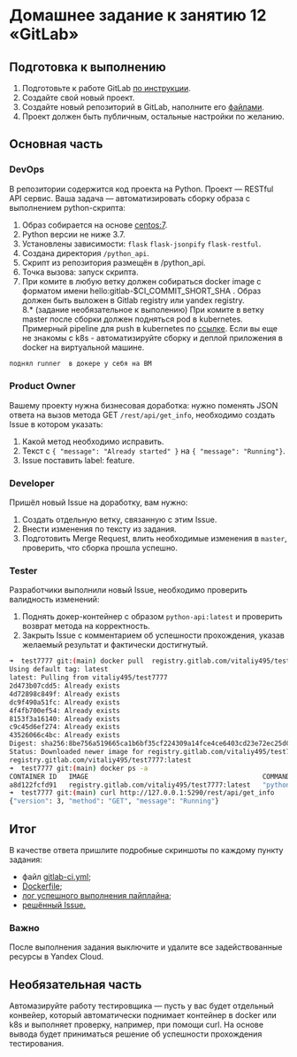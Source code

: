 # Домашнее задание к занятию 12 «GitLab»

## Подготовка к выполнению

1. Подготовьте к работе GitLab [по инструкции](https://cloud.yandex.ru/docs/tutorials/infrastructure-management/gitlab-containers).
2. Создайте свой новый проект.
3. Создайте новый репозиторий в GitLab, наполните его [файлами](./repository).
4. Проект должен быть публичным, остальные настройки по желанию.

## Основная часть

### DevOps

В репозитории содержится код проекта на Python. Проект — RESTful API сервис. Ваша задача — автоматизировать сборку образа с выполнением python-скрипта:

1. Образ собирается на основе [centos:7](https://hub.docker.com/_/centos?tab=tags&page=1&ordering=last_updated).
2. Python версии не ниже 3.7.
3. Установлены зависимости: `flask` `flask-jsonpify` `flask-restful`.
4. Создана директория `/python_api`.
5. Скрипт из репозитория размещён в /python_api.
6. Точка вызова: запуск скрипта.
7. При комите в любую ветку должен собираться docker image с форматом имени hello:gitlab-$CI_COMMIT_SHORT_SHA . Образ должен быть выложен в Gitlab registry или yandex registry.   
8.* (задание необязательное к выполению) При комите в ветку master после сборки должен подняться pod в kubernetes. Примерный pipeline для push в kubernetes по [ссылке](https://github.com/awertoss/devops-netology/blob/main/09-ci-06-gitlab/gitlab-ci.yml).
Если вы еще не знакомы с k8s - автоматизируйте сборку и деплой приложения в docker на виртуальной машине.

```txt
поднял runner  в докере у себя на ВМ
```

### Product Owner

Вашему проекту нужна бизнесовая доработка: нужно поменять JSON ответа на вызов метода GET `/rest/api/get_info`, необходимо создать Issue в котором указать:

1. Какой метод необходимо исправить.
2. Текст с `{ "message": "Already started" }` на `{ "message": "Running"}`.
3. Issue поставить label: feature.

### Developer

Пришёл новый Issue на доработку, вам нужно:

1. Создать отдельную ветку, связанную с этим Issue.
2. Внести изменения по тексту из задания.
3. Подготовить Merge Request, влить необходимые изменения в `master`, проверить, что сборка прошла успешно.


### Tester

Разработчики выполнили новый Issue, необходимо проверить валидность изменений:

1. Поднять докер-контейнер с образом `python-api:latest` и проверить возврат метода на корректность.
2. Закрыть Issue с комментарием об успешности прохождения, указав желаемый результат и фактически достигнутый.

```bash
➜  test7777 git:(main) docker pull  registry.gitlab.com/vitaliy495/test7777
Using default tag: latest
latest: Pulling from vitaliy495/test7777
2d473b07cdd5: Already exists
4d72898c849f: Already exists
dc9f490a51fc: Already exists
4f4fb700ef54: Already exists
8153f3a16140: Already exists
c9c45d6ef274: Already exists
43526066c4bc: Already exists
Digest: sha256:8be756a519665ca1b6bf35cf224309a14fce4ce6403cd23e72ec25d00c30952c
Status: Downloaded newer image for registry.gitlab.com/vitaliy495/test7777:latest
registry.gitlab.com/vitaliy495/test7777:latest
➜  test7777 git:(main) docker ps -a
CONTAINER ID   IMAGE                                            COMMAND                  CREATED         STATUS         PORTS                                       NAMES
a8d122fcfd91   registry.gitlab.com/vitaliy495/test7777:latest   "python3 /python_api…"   5 seconds ago   Up 3 seconds   0.0.0.0:5290->5290/tcp, :::5290->5290/tcp   iii
➜  test7777 git:(main) curl http://127.0.0.1:5290/rest/api/get_info
{"version": 3, "method": "GET", "message": "Running"}
```

## Итог

В качестве ответа пришлите подробные скриншоты по каждому пункту задания:

- файл [gitlab-ci.yml](repository/.gitlab-ci.yml);
- [Dockerfile](repository/Dockerfile);
- [лог успешного выполнения пайплайна](https://gitlab.com/vitaliy495/test7777/-/jobs/4827357581);
- [решённый Issue.](https://gitlab.com/vitaliy495/test7777/-/issues/?sort=created_date&state=closed&first_page_size=20)

### Важно 
После выполнения задания выключите и удалите все задействованные ресурсы в Yandex Cloud.

## Необязательная часть

Автомазируйте работу тестировщика — пусть у вас будет отдельный конвейер, который автоматически поднимает контейнер в docker или k8s и выполняет проверку, например, при помощи curl. На основе вывода будет приниматься решение об успешности прохождения тестирования.

